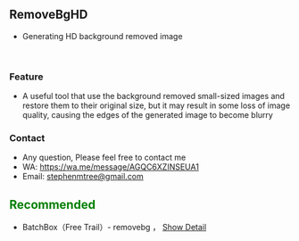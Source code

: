 
## RemoveBgHD
- Generating HD background removed image
<br>

### <green>Feature
- A useful tool that use the background removed small-sized images and restore them to their original size, but it may result in some loss of image quality, causing the edges of the generated image to become blurry

### <green>Contact
- Any question, Please feel free to contact me
- WA: https://wa.me/message/AGQC6XZINSEUA1
- Email: stephenmtree@gmail.com

## <font color=green>Recommended</font>
- BatchBox（Free Trail）- removebg ， [Show Detail](../bbox/info)